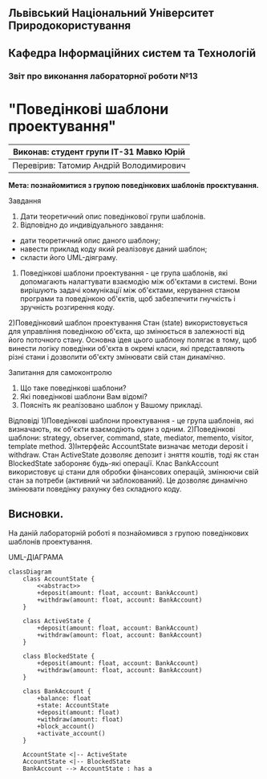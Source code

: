 ## Львівський Національний Університет Природокористування
## Кафедра Інформаційних систем та Технологій



### Звіт про виконання лабораторної роботи №13
# "Поведінкові шаблони проектування"



| Виконав: студент групи ІТ-31 Мавко Юрій      |
|----------------------------------------------|
| Перевірив: Татомир Андрій Володимирович      |




**Мета: познайомитися з групою поведінкових шаблонів проєктування.**


Завдання

1. Дати теоретичний опис поведінкової групи шаблонів.
2. Відповідно до индивідуального завдання:
- дати теоретичний опис даного шаблону;
- навести приклад коду який реалізовує даний шаблон;
- скласти його UML-діяграму.

1) Поведінкові шаблони проектування - це група 
шаблонів, які допомагають налагтувати взаємодію
між об'єктами в системі. Вони вирішують задачі 
комунікації між об'єктами, керування станом програми
та поведінкою об'єктів, щоб забезпечити гнучкість і 
зручність розгирення коду.

2)Поведінковий шаблон проектування Стан (state)
використовується для управління поведінкою об'єкта,
що змінюється в залежності від його поточного стану.
Основна ідея цього шаблону полягає в тому, щоб винести 
логіку поведінки об'єкта в окремі класи, які 
представляють різні стани і дозволити об'єкту змінювати
свій стан динамічно.


Запитання для самоконтролю
1. Що таке поведінкові шаблони?
2. Які поведінкові шаблони Вам відомі?
3. Поясніть як реалізовано шаблон у Вашому прикладі.

Відповіді
1)Поведінкові шаблони проектування - це група шаблонів, 
які визначають, як об'єкти взаємодіють один з одним.
2)Поведінкові шаблони: strategy, observer, command,
state, mediator, memento, visitor, template method.
3)Інтерфейс AccountState визначає методи deposit і withdraw.
Стан ActiveState дозволяє депозит і зняття коштів, тоді як 
стан BlockedState забороняє будь-які операції.
Клас BankAccount використовує ці стани для обробки фінансових
операцій, змінюючи свій стан за потреби (активний чи 
заблокований). Це дозволяє динамічно змінювати поведінку 
рахунку без складного коду.

## Висновки. 

На даній лабораторній роботі я познайомився з групою поведінкових шаблонів проектування. 

UML-ДІАГРАМА


```mermaid
classDiagram
    class AccountState {
        <<abstract>>
        +deposit(amount: float, account: BankAccount)
        +withdraw(amount: float, account: BankAccount)
    }
    
    class ActiveState {
        +deposit(amount: float, account: BankAccount)
        +withdraw(amount: float, account: BankAccount)
    }

    class BlockedState {
        +deposit(amount: float, account: BankAccount)
        +withdraw(amount: float, account: BankAccount)
    }

    class BankAccount {
        +balance: float
        +state: AccountState
        +deposit(amount: float)
        +withdraw(amount: float)
        +block_account()
        +activate_account()
    }

    AccountState <|-- ActiveState
    AccountState <|-- BlockedState
    BankAccount --> AccountState : has a

